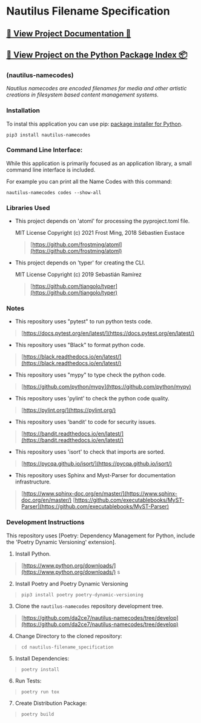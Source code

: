 # Nautilus Filename Specification

## [💠 View Project Documentation 📖](https://nautilus-namecodes.readthedocs.io/en/latest/)

## [💠 View Project on the Python Package Index 📦](https://pypi.org/project/nautilus-namecodes/)

### (nautilus-namecodes)

*Nautilus namecodes are encoded filenames for media and other artistic creations in filesystem based content management systems.*

### Installation

To instal this application you can use pip: [package installer for Python](https://pip.pypa.io/en/latest/).

`pip3 install nautilus-namecodes`

### Command Line Interface:

While this application is primarily focused as an application library, a small command line interface is included.

For example you can print all the Name Codes with this command:

`nautilus-namecodes codes --show-all`

### Libraries Used

* This project depends on 'atoml' for processing the pyproject.toml file.
  
  MIT License Copyright (c) 2021 Frost Ming, 2018 Sébastien Eustace

  > [https://github.com/frostming/atoml](https://github.com/frostming/atoml)

* This project depends on 'typer' for creating the CLI.

  MIT License Copyright (c) 2019 Sebastián Ramírez

  > [https://github.com/tiangolo/typer](https://github.com/tiangolo/typer)

### Notes

* This repository uses "pytest" to run python tests code.

> [https://docs.pytest.org/en/latest/](https://docs.pytest.org/en/latest/)

* This repository uses "Black" to format python code.

> [https://black.readthedocs.io/en/latest/](https://black.readthedocs.io/en/latest/)

* This repository uses "mypy" to type check the python code.

> [https://github.com/python/mypy](https://github.com/python/mypy)

* This repository uses 'pylint' to check the python code quality.

> [https://pylint.org/](https://pylint.org/)

* This repository uses 'bandit' to code for security issues.

> [https://bandit.readthedocs.io/en/latest/](https://bandit.readthedocs.io/en/latest/)

* This repository uses 'isort' to check that imports are sorted.

> [https://pycqa.github.io/isort/](https://pycqa.github.io/isort/)

* This repository uses Sphinx and Myst-Parser for documentation infrastructure.

> [https://www.sphinx-doc.org/en/master/](https://www.sphinx-doc.org/en/master/)
> [https://github.com/executablebooks/MyST-Parser](https://github.com/executablebooks/MyST-Parser)


### Development Instructions

This repository uses [Poetry: Dependency Management for Python, include the 'Poetry Dynamic Versioning' extension].

1. Install Python.

> [https://www.python.org/downloads/](https://www.python.org/downloads/)
s
2. Install Poetry and Poetry Dynamic Versioning

> `pip3 install poetry poetry-dynamic-versioning`

3. Clone the `nautilus-namecodes` repository development tree.

> [https://github.com/da2ce7/nautilus-namecodes/tree/develop](https://github.com/da2ce7/nautilus-namecodes/tree/develop)

4. Change Directory to the cloned repository:

> `cd nautilus-filename_specification`

5. Install Dependencies:

> `poetry install`

6. Run Tests:

> `poetry run tox`

7. Create Distribution Package:

> `poetry build`

[poetry: dependency management for python]: https://python-poetry.org/
